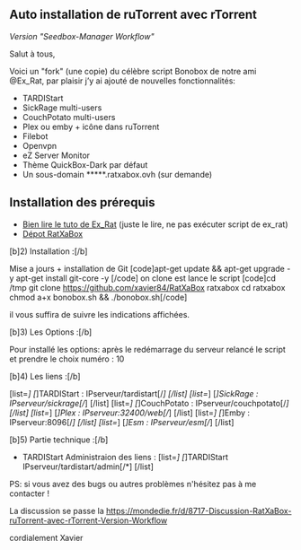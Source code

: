## Auto installation de ruTorrent avec rTorrent
*Version "Seedbox-Manager Workflow"*

Salut à tous,

Voici un "fork" (une copie) du célèbre script Bonobox de notre ami @Ex_Rat, par plaisir j’y ai ajouté de nouvelles fonctionnalités:

* TARDIStart  
* SickRage multi-users
* CouchPotato  multi-users
* Plex  ou emby + icône dans ruTorrent
* Filebot
* Openvpn
* eZ Server Monitor
* Thème QuickBox-Dark par défaut
* Un sous-domain *****.ratxabox.ovh (sur demande)

## Installation des prérequis 

* [Bien lire le tuto de Ex_Rat](https://mondedie.fr/d/5399 "Titre") (juste le lire, ne pas exécuter script de ex_rat)
* [Dépot RatXaBox](https://github.com/xavier84/RatXaBox "Titre")



[b]2) Installation :[/b]

Mise a jours + installation de Git
[code]apt-get update && apt-get upgrade -y
apt-get install git-core -y
[/code]
on clone est lance le script
[code]cd /tmp
git clone https://github.com/xavier84/RatXaBox ratxabox
cd ratxabox
chmod a+x bonobox.sh && ./bonobox.sh[/code]

il vous suffira de suivre les indications affichées.

[b]3) Les Options :[/b]

Pour installé les options:
 après le redémarrage du serveur relancé le script et prendre le choix numéro : 10

[b]4) Les liens :[/b]

[list=*]
[*]TARDIStart :
IPserveur/tardistart[/*]
[/list]
[list=*]
[*]SickRage :
IPserveur/sickrage[/*]
[/list]
[list=*]
[*]CouchPotato :
IPserveur/couchpotato[/*]
[/list]
[list=*]
[*]Plex :
IPserveur:32400/web[/*]
[/list]
[list=*]
[*]Emby :
IPserveur:8096[/*]
[/list]
[list=*]
[*]Esm :
IPserveur/esm[/*]
[/list]

[b]5) Partie technique :[/b]

- TARDIStart
Administraion des liens :
[list=*]
[*]TARDIStart   IPserveur/tardistart/admin[/*]
[/list]



PS: si vous avez des bugs ou autres problèmes n'hésitez pas à me contacter !



La discussion se passe la https://mondedie.fr/d/8717-Discussion-RatXaBox-ruTorrent-avec-rTorrent-Version-Workflow

cordialement
Xavier